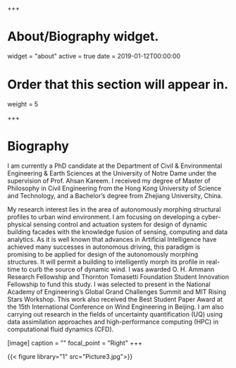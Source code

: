 +++
# About/Biography widget.
widget = "about"
active = true
date = 2019-01-12T00:00:00

# Order that this section will appear in.
weight = 5

 
+++

# Biography

I am currently a PhD candidate at the Department of Civil & Environmental Engineering & Earth Sciences at the University of Notre Dame under the supervision of Prof. Ahsan Kareem. I received my degree of Master of Philosophy in Civil Engineering from the Hong Kong University of Science and Technology, and a Bachelor’s degree from Zhejiang University, China. 

My research interest lies in the area of autonomously morphing structural profiles to urban wind environment. I am focusing on developing a cyber-physical sensing control and actuation system for design of dynamic building facades with the knowledge fusion of sensing, computing and data analytics. As it is well known that advances in Artificial Intelligence have achieved many successes in autonomous driving, this paradigm is promising to be applied for design of the autonomously morphing structures. It will permit a building to intelligently morph its profile in real-time to curb the source of dynamic wind. I was awarded O. H. Ammann Research Fellowship and Thornton Tomasetti Foundation Student Innovation Fellowship to fund this study. I was selected to present in the National Academy of Engineering’s Global Grand Challenges Summit and MIT Rising Stars Workshop. This work also received the Best Student Paper Award at the 15th International Conference on Wind Engineering in Beijing. I am also carrying out research in the fields of uncertainty quantification (UQ) using data assimilation approaches and high-performance computing (HPC) in computational fluid dynamics (CFD).

[image] caption = "" focal_point = "Right" +++

{{< figure library="1" src="Picture3.jpg">}}

